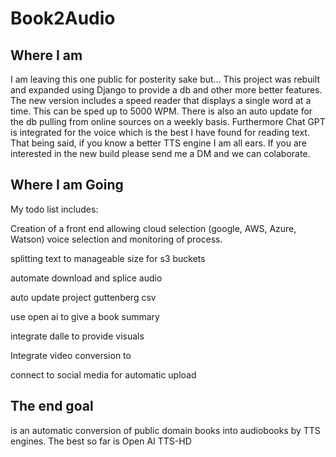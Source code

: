 # Book2Audio

## Where I am ##
I am leaving this one public for posterity sake but...
This project was rebuilt and expanded using Django to provide a db and other more better features. 
 The new version includes a speed reader that displays a single word at a time. This can be sped up to 5000 WPM.
 There is also an auto update for the db pulling from online sources on a weekly basis.
 Furthermore Chat GPT is integrated for the voice which is the best I have found for reading text.
  That being said, if you know a better TTS engine I am all ears.
 If you are interested in the new build please send me a DM and we can colaborate.
## Where I am Going ##
My todo list includes:

   Creation of a front end allowing cloud selection (google, AWS, Azure, Watson) voice selection and monitoring of process.

   splitting text to manageable size for s3 buckets
   
   automate download and splice audio
   
   auto update project guttenberg csv 
   
   use open ai to give a book summary
   
   integrate dalle to provide visuals
   
   Integrate video conversion to 
   
   connect to social media for automatic upload
 
## The end goal ##
is an automatic conversion of public domain books into audiobooks by TTS engines. The best so far is Open AI TTS-HD
